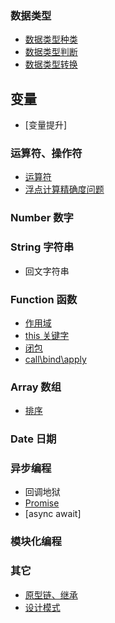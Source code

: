 ### 数据类型

- [数据类型种类](./dataType/type.md)
- [数据类型判断](./dataType/checkType.md)
- [数据类型转换](./dataType/change.md)

## 变量

- [变量提升]

### 运算符、操作符

- [运算符](./operator.md)
- [浮点计算精确度问题](./problerms/floatCalculate.md)

### Number 数字

### String 字符串

- 回文字符串

### Function 函数

- [作用域](./scope.md)
- [this 关键字](./function/this.md)
- [闭包](./JavaScript/clusure.md)
- [call\bind\apply](./JavaScript/callBindApply.md)

### Array 数组

- [排序](./JavaScript/array/sort/index.md)

### Date 日期

### 异步编程

- 回调地狱
- [Promise](./Promise/index.md)
- [async await]

### 模块化编程

### 其它

- [原型链、继承](./JavaScript/protoType.md)
- [设计模式](./JavaScript/designPatterns/index.md)
